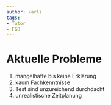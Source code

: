 ```yaml
---
author: karlz
tags:
- Tutor
- FGB
---
```


# Aktuelle Probleme

1. mangelhafte bis keine Erklärung
1. kaum Fachkenntnisse
1. Test sind unzureichend durchdacht
1. unrealistische Zeitplanung
